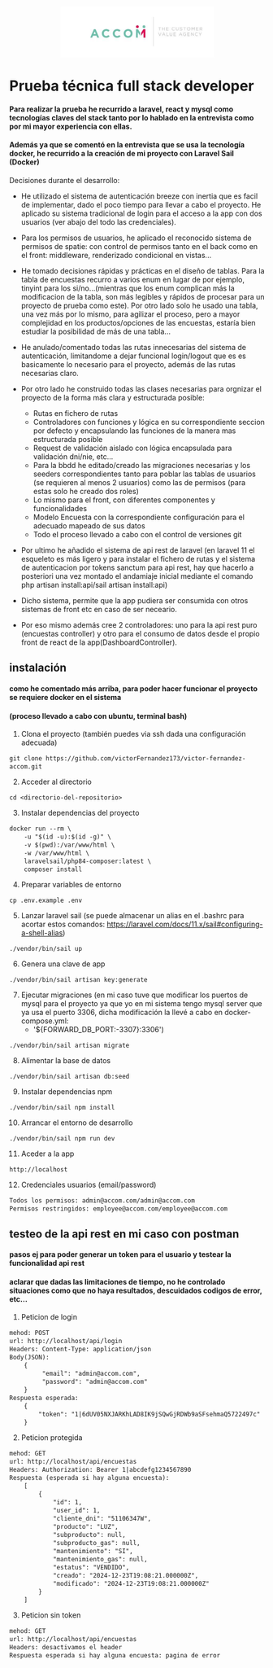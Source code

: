 
<p align="center">
    <img align="center" src="https://github.com/victorFernandez173/victor-fernandez-accom/blob/main/public/images/logo.png?raw=true" height="100" />
</p>


# Prueba técnica full stack developer

#### Para realizar la prueba he recurrido a laravel, react y mysql como tecnologías claves del stack tanto por lo hablado en la entrevista como por mi mayor experiencia con ellas.

#### Además ya que se comentó en la entrevista que se usa la tecnología docker, he recurrido a la creación de mi proyecto con Laravel Sail (Docker)

Decisiones durante el desarrollo:

- He utilizado el sistema de autenticación breeze con inertia que es facil de implementar, dado el poco tiempo para llevar a cabo el proyecto. He aplicado su sistema tradicional de login para el acceso a la app con dos usuarios (ver abajo del todo las credenciales).
- Para los permisos de usuarios, he aplicado el reconocido sistema de permisos de spatie: con control de permisos tanto en el back como en el front: middleware, renderizado condicional en vistas...
- He tomado decisiones rápidas y prácticas en el diseño de tablas. Para la tabla de encuestas recurro a varios enum en lugar de por ejemplo, tinyint para los si/no...(mientras que los enum complican más la modificacion de la tabla, son más legibles y rápidos de procesar para un proyecto de prueba como este). Por otro lado solo he usado una tabla, una vez más por lo mismo, para agilizar el proceso, pero a mayor complejidad en los productos/opciones de las encuestas, estaría bien estudiar la posibilidad de más de una tabla...
- He anulado/comentado todas las rutas innecesarias del sistema de autenticación, limitandome a dejar funcional login/logout que es es basicamente lo necesario para el proyecto, además de las rutas necesarias claro.
- Por otro lado he construido todas las clases necesarias para orgnizar el proyecto de la forma más clara y estructurada posible: 
    - Rutas en fichero de rutas
    - Controladores con funciones y lógica en su correspondiente seccion por defecto y encapsulando las funciones de la manera mas estructurada posible
    - Request de validación aislado con lógica encapsulada para validación dni/nie, etc...
    - Para la bbdd he editado/creado las migraciones necesarias y los seeders correspondientes tanto para poblar las tablas de usuarios (se requieren al menos 2 usuarios) como las de permisos (para estas solo he creado dos roles)
    - Lo mismo para el front, con diferentes componentes y funcionalidades
    - Modelo Encuesta con la correspondiente configuración para el adecuado mapeado de sus datos
    - Todo el proceso llevado a cabo con el control de versiones git
  
- Por ultimo he añadido el sistema de api rest de laravel (en laravel 11 el esqueleto es más ligero y para instalar el fichero de rutas y el sistema de autenticacion por tokens sanctum para api rest, hay que hacerlo a posteriori una vez montado el andamiaje inicial mediante el comando php artisan install:api/sail artisan install:api)
- Dicho sistema, permite que la app pudiera ser consumida con otros sistemas de front etc en caso de ser neceario.
- Por eso mismo además cree 2 controladores: uno para la api rest puro (encuestas controller) y otro para el consumo de datos desde el propio front de react de la app(DashboardController).


## instalación
#### como he comentado más arriba, para poder hacer funcionar el proyecto se requiere docker en el sistema
#### (proceso llevado a cabo con ubuntu, terminal bash)

1. Clona el proyecto (también puedes via ssh dada una configuración adecuada)
```
git clone https://github.com/victorFernandez173/victor-fernandez-accom.git
```
2. Acceder al directorio
```
cd <directorio-del-repositorio>
```
3. Instalar dependencias del proyecto
```
docker run --rm \
    -u "$(id -u):$(id -g)" \
    -v $(pwd):/var/www/html \
    -w /var/www/html \
    laravelsail/php84-composer:latest \
    composer install
```
4. Preparar variables de entorno
```
cp .env.example .env
```
5. Lanzar laravel sail (se puede almacenar un alias en el .bashrc para acortar estos comandos: https://laravel.com/docs/11.x/sail#configuring-a-shell-alias)
```
./vendor/bin/sail up
```
6. Genera una clave de app
```
./vendor/bin/sail artisan key:generate
```
7. Ejecutar migraciones (en mi caso tuve que modificar los puertos de mysql para el proyecto ya que yo en mi sistema tengo mysql server que ya usa el puerto 3306, dicha modificación la llevé a cabo en docker-compose.yml:
   - '${FORWARD_DB_PORT:-3307}:3306')
```
./vendor/bin/sail artisan migrate
``` 
8. Alimentar la base de datos
```
./vendor/bin/sail artisan db:seed
```
9. Instalar dependencias npm
```
./vendor/bin/sail npm install
```
10. Arrancar el entorno de desarrollo
```
./vendor/bin/sail npm run dev
```
11. Aceder a la app
```
http://localhost
```
12. Credenciales usuarios (email/password)
```
Todos los permisos: admin@accom.com/admin@accom.com
Permisos restringidos: employee@accom.com/employee@accom.com
```

## testeo de la api rest en mi caso con postman
#### pasos ej para poder generar un token para el usuario y testear la funcionalidad api rest
#### aclarar que dadas las limitaciones de tiempo, no he controlado situaciones como que no haya resultados, descuidados codigos de error, etc...
1. Peticion de login
```
mehod: POST
url: http://localhost/api/login
Headers: Content-Type: application/json
Body(JSON):
    {
         "email": "admin@accom.com",
         "password": "admin@accom.com"
    }
Respuesta esperada:    
    {
        "token": "1|6dUV05NXJARKhLAD8IK9jSQwGjRDWb9aSFsehmaQ5722497c"
    }
```
2. Peticion protegida 
```
mehod: GET
url: http://localhost/api/encuestas
Headers: Authorization: Bearer 1|abcdefg1234567890
Respuesta (esperada si hay alguna encuesta):    
    [
        {
            "id": 1,
            "user_id": 1,
            "cliente_dni": "51106347W",
            "producto": "LUZ",
            "subproducto": null,
            "subproducto_gas": null,
            "mantenimiento": "SI",
            "mantenimiento_gas": null,
            "estatus": "VENDIDO",
            "creado": "2024-12-23T19:08:21.000000Z",
            "modificado": "2024-12-23T19:08:21.000000Z"
        }
    ]
```
3. Peticion sin token 
```
mehod: GET
url: http://localhost/api/encuestas
Headers: desactivamos el header
Respuesta esperada si hay alguna encuesta: pagina de error    
  
```
